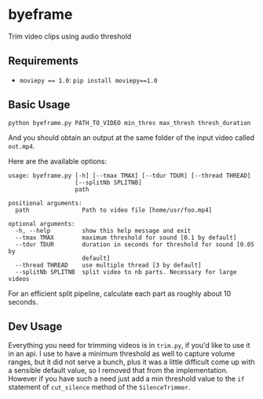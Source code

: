 # byeframe
Trim video clips using audio threshold

## Requirements

- `moviepy == 1.0`: `pip install moviepy==1.0`

## Basic Usage

`python byeframe.py PATH_TO_VIDEO min_thres max_thresh thresh_duration`

And you should obtain an output at the same folder of the input video
called `out.mp4`. 

Here are the available options:

```
usage: byeframe.py [-h] [--tmax TMAX] [--tdur TDUR] [--thread THREAD]
                   [--splitNb SPLITNB]
                   path

positional arguments:
  path               Path to video file [home/usr/foo.mp4]

optional arguments:
  -h, --help         show this help message and exit
  --tmax TMAX        maximum threshold for sound [0.1 by default]
  --tdur TDUR        duration in seconds for threshold for sound [0.05 by
                     default]
  --thread THREAD    use multiple thread [3 by default]
  --splitNb SPLITNB  split video to nb parts. Necessary for large videos
```

For an efficient split pipeline, calculate each part as roughly about 10
seconds.

## Dev Usage

Everything you need for trimming videos is in `trim.py`, if you'd like 
to use it in an api. I use to have a minimum threshold as well to capture
volume ranges, but it did not serve a bunch, plus it was a little difficult
come up with a sensible default value, so I removed that from the
implementation.
However if you have such a need just add a min threshold value to the `if`
statement of `cut_silence` method of the `SilenceTrimmer`.
